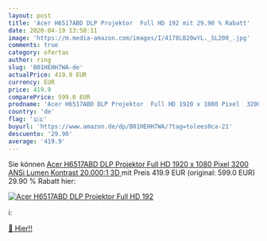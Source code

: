 ```yaml
---
layout: post
title: 'Acer H6517ABD DLP Projektor  Full HD 192 mit 29.90 % Rabatt'
date: 2020-04-19 13:50:11
image: 'https://m.media-amazon.com/images/I/4178LB20wYL._SL200_.jpg'
comments: true
category: ofertas
author: ring
slug: 'B01HEHH7WA-de'
actualPrice: 419.9 EUR
currency: EUR
price: 419.9
comparePrice: 599.0 EUR
prodname: 'Acer H6517ABD DLP Projektor  Full HD 1920 x 1080 Pixel  3200 ANSi Lumen  Kontrast 20.000:1 3D '
country: 'de'
flag: '🇩🇪'
buyurl: 'https://www.amazon.de/dp/B01HEHH7WA/?tag=tolees0ca-21'
descuento: '29.90'
average: '419.9'
---
```


Sie können [Acer H6517ABD DLP Projektor  Full HD 1920 x 1080 Pixel  3200 ANSi Lumen  Kontrast 20.000:1 3D ](https://www.amazon.de/dp/B01HEHH7WA/?tag=tolees0ca-21) mit Preis 419.9 EUR (original: 599.0 EUR) 29.90 % Rabatt hier:

[![Acer H6517ABD DLP Projektor  Full HD 192](https://m.media-amazon.com/images/I/4178LB20wYL._SL200_.jpg)](https://www.amazon.de/dp/B01HEHH7WA/?tag=tolees0ca-21)

ℹ️:


[🛒 Hier!!](https://www.amazon.de/dp/B01HEHH7WA/?tag=tolees0ca-21)
